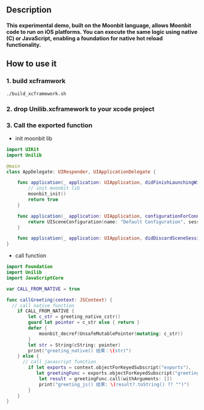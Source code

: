 ## Description

#### This experimental demo, built on the Moonbit language, allows Moonbit code to run on iOS platforms. You can execute the same logic using native (C) or JavaScript, enabling a foundation for native hot reload functionality.

## How to use it



### 1. build xcframwork

```shell
./build_xcframework.sh
```

### 2. drop Unilib.xcframework to your xcode project

### 3. Call the exported function

- init moonbit lib

```swift
import UIKit
import Unilib

@main
class AppDelegate: UIResponder, UIApplicationDelegate {

    func application(_ application: UIApplication, didFinishLaunchingWithOptions launchOptions: [UIApplication.LaunchOptionsKey: Any]?) -> Bool {
        // init moonbit lib
        moonbit_init()
        return true
    }

    func application(_ application: UIApplication, configurationForConnecting connectingSceneSession: UISceneSession, options: UIScene.ConnectionOptions) -> UISceneConfiguration {
        return UISceneConfiguration(name: "Default Configuration", sessionRole: connectingSceneSession.role)
    }

    func application(_ application: UIApplication, didDiscardSceneSessions sceneSessions: Set<UISceneSession>) {}
}
```

- call function

```swift
import Foundation
import Unilib
import JavaScriptCore

var CALL_FROM_NATIVE = true

func callGreeting(context: JSContext) {
  // call native function
    if CALL_FROM_NATIVE {
        let c_str = greeting_native_cstr()
        guard let pointer = c_str else { return }
        defer {
            moonbit_decref(UnsafeMutablePointer(mutating: c_str))
        }
        let str = String(cString: pointer)
        print("greeting_native() 结果：\(str)")
    } else {
      // call javascript function
        if let exports = context.objectForKeyedSubscript("exports"),
           let greetingFunc = exports.objectForKeyedSubscript("greeting") {
            let result = greetingFunc.call(withArguments: [])
            print("greeting_js() 结果: \(result?.toString() ?? "")")
        }
    }
}

```


